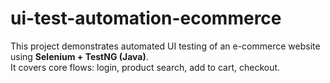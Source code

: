 # ui-test-automation-ecommerce


This project demonstrates automated UI testing of an e-commerce website using **Selenium + TestNG (Java)**.  
It covers core flows: login, product search, add to cart, checkout.  

